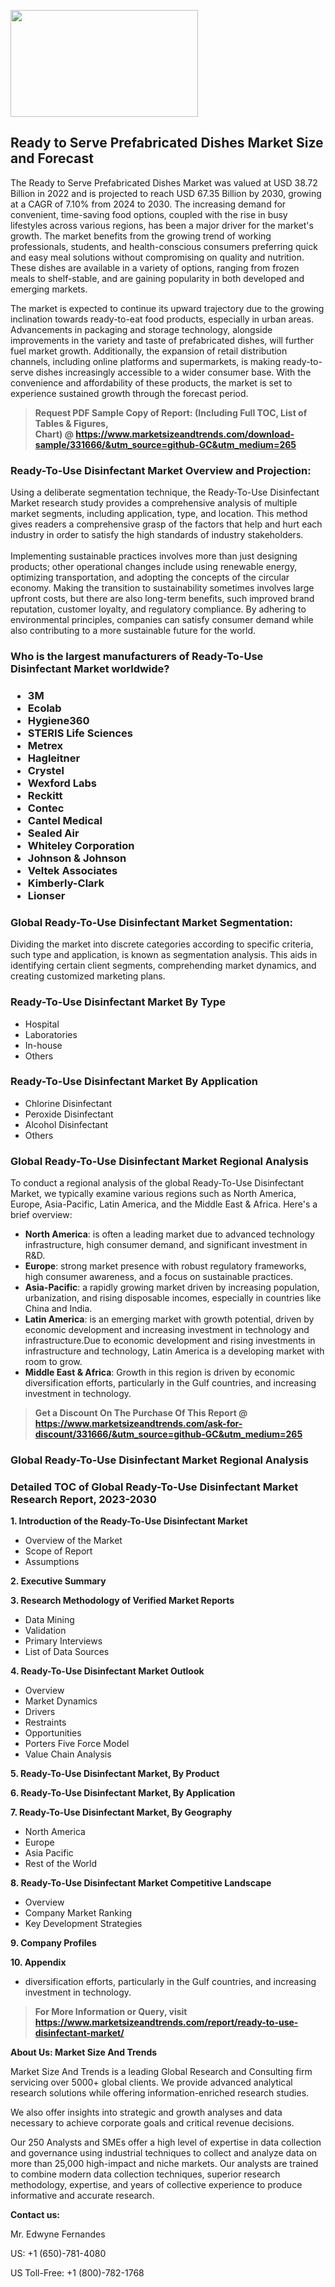 <p><img class="alignnone size-medium wp-image-20088" src="https://ffe5etoiles.com/wp-content/uploads/2024/12/MST1-300x171.png" alt="" width="300" height="171" /></p><h2>Ready to Serve Prefabricated Dishes Market Size and Forecast</h2><p>The Ready to Serve Prefabricated Dishes Market was valued at USD 38.72 Billion in 2022 and is projected to reach USD 67.35 Billion by 2030, growing at a CAGR of 7.10% from 2024 to 2030. The increasing demand for convenient, time-saving food options, coupled with the rise in busy lifestyles across various regions, has been a major driver for the market's growth. The market benefits from the growing trend of working professionals, students, and health-conscious consumers preferring quick and easy meal solutions without compromising on quality and nutrition. These dishes are available in a variety of options, ranging from frozen meals to shelf-stable, and are gaining popularity in both developed and emerging markets.</p><p>The market is expected to continue its upward trajectory due to the growing inclination towards ready-to-eat food products, especially in urban areas. Advancements in packaging and storage technology, alongside improvements in the variety and taste of prefabricated dishes, will further fuel market growth. Additionally, the expansion of retail distribution channels, including online platforms and supermarkets, is making ready-to-serve dishes increasingly accessible to a wider consumer base. With the convenience and affordability of these products, the market is set to experience sustained growth through the forecast period.</p></p><blockquote id="" class=""><strong>Request PDF Sample Copy of Report: (Including Full TOC, List of Tables &amp; Figures, Chart)&nbsp;@&nbsp;<strong><a href="https://www.marketsizeandtrends.com/download-sample/331666/&utm_source=github-GC&utm_medium=265" target="_blank">https://www.marketsizeandtrends.com/download-sample/331666/&utm_source=github-GC&utm_medium=265</a></strong></strong></blockquote><h3 id="" class="">Ready-To-Use Disinfectant Market&nbsp;Overview and Projection:</h3><p id="" class="">Using a deliberate segmentation technique, the Ready-To-Use Disinfectant Market research study provides a comprehensive analysis of multiple market segments, including application, type, and location. This method gives readers a comprehensive grasp of the factors that help and hurt each industry in order to satisfy the high standards of industry stakeholders. <br /> <br />Implementing sustainable practices involves more than just designing products; other operational changes include using renewable energy, optimizing transportation, and adopting the concepts of the circular economy. Making the transition to sustainability sometimes involves large upfront costs, but there are also long-term benefits, such improved brand reputation, customer loyalty, and regulatory compliance. By adhering to environmental principles, companies can satisfy consumer demand while also contributing to a more sustainable future for the world.</p><h3 id="" class="">Who is the largest manufacturers of&nbsp;Ready-To-Use Disinfectant Market worldwide?</h3><h3 class=""><p><ul><li>3M </li><li> Ecolab </li><li> Hygiene360 </li><li> STERIS Life Sciences </li><li> Metrex </li><li> Hagleitner </li><li> Crystel </li><li> Wexford Labs </li><li> Reckitt </li><li> Contec </li><li> Cantel Medical </li><li> Sealed Air </li><li> Whiteley Corporation </li><li> Johnson & Johnson </li><li> Veltek Associates </li><li> Kimberly-Clark </li><li> Lionser</li></ul></p></h3><h3 id="" class="">Global&nbsp;Ready-To-Use Disinfectant Market Segmentation:</h3><p id="" class="">Dividing the market into discrete categories according to specific criteria, such type and application, is known as segmentation analysis. This aids in identifying certain client segments, comprehending market dynamics, and creating customized marketing plans.</p><h3 id="" class="">Ready-To-Use Disinfectant Market&nbsp;By Type</h3><p><p><ul><li>Hospital</li><li> Laboratories</li><li> In-house</li><li> Others</p></li></ul></p></p><h3 id="" class="">Ready-To-Use Disinfectant Market&nbsp;By Application</h3><p class=""><p><ul><li>Chlorine Disinfectant</li><li> Peroxide Disinfectant</li><li> Alcohol Disinfectant</li><li> Others</li></ul></p></p><h3 id="" class="">Global Ready-To-Use Disinfectant Market Regional Analysis</h3><p id="" class="">To conduct a regional analysis of the global Ready-To-Use Disinfectant Market, we typically examine various regions such as North America, Europe, Asia-Pacific, Latin America, and the Middle East &amp; Africa. Here's a brief overview:</p><ul><li><strong>North America</strong>: is often a leading market due to advanced technology infrastructure, high consumer demand, and significant investment in R&amp;D.</li><li><strong>Europe</strong>: strong market presence with robust regulatory frameworks, high consumer awareness, and a focus on sustainable practices.</li><li><strong>Asia-Pacific</strong>: a rapidly growing market driven by increasing population, urbanization, and rising disposable incomes, especially in countries like China and India.</li><li><strong>Latin America</strong>: is an emerging market with growth potential, driven by economic development and increasing investment in technology and infrastructure.Due to economic development and rising investments in infrastructure and technology, Latin America is a developing market with room to grow.</li><li><strong>Middle East &amp; Africa</strong>: Growth in this region is driven by economic diversification efforts, particularly in the Gulf countries, and increasing investment in technology.</li></ul><blockquote id="" class=""><strong>Get a Discount On The Purchase Of This Report @ <strong><a href="https://www.marketsizeandtrends.com/ask-for-discount/331666/&utm_source=github-GC&utm_medium=265" target="_blank">https://www.marketsizeandtrends.com/ask-for-discount/331666/&utm_source=github-GC&utm_medium=265</a></strong></strong></blockquote><h3 id="" class="">Global Ready-To-Use Disinfectant Market Regional Analysis</h3><h3 id="" class="">Detailed TOC of Global Ready-To-Use Disinfectant Market Research Report, 2023-2030</h3><p id="" class=""><strong>1. Introduction of the Ready-To-Use Disinfectant Market</strong></p><ul><li>Overview of the Market</li><li>Scope of Report</li><li>Assumptions</li></ul><p id="" class=""><strong>2. Executive Summary</strong></p><p id="" class=""><strong>3. Research Methodology of Verified Market Reports</strong></p><ul><li>Data Mining</li><li>Validation</li><li>Primary Interviews</li><li>List of Data Sources</li></ul><p id="" class=""><strong>4. Ready-To-Use Disinfectant Market Outlook</strong></p><ul><li>Overview</li><li>Market Dynamics</li><li>Drivers</li><li>Restraints</li><li>Opportunities</li><li>Porters Five Force Model</li><li>Value Chain Analysis</li></ul><p id="" class=""><strong>5. Ready-To-Use Disinfectant Market, By Product</strong></p><p id="" class=""><strong>6. Ready-To-Use Disinfectant Market, By Application</strong></p><p id="" class=""><strong>7. Ready-To-Use Disinfectant Market, By Geography</strong></p><ul><li>North America</li><li>Europe</li><li>Asia Pacific</li><li>Rest of the World</li></ul><p id="" class=""><strong>8. Ready-To-Use Disinfectant Market Competitive Landscape</strong></p><ul><li>Overview</li><li>Company Market Ranking</li><li>Key Development Strategies</li></ul><p id="" class=""><strong>9. Company Profiles</strong></p><p id="" class=""><strong>10. Appendix</strong></p><ul><li>diversification efforts, particularly in the Gulf countries, and increasing investment in technology.</li></ul><blockquote id="" class=""><strong>For More Information or Query, visit <strong><strong><a href="https://www.marketsizeandtrends.com/report/ready-to-use-disinfectant-market/" target="_blank">https://www.marketsizeandtrends.com/report/ready-to-use-disinfectant-market/</a></strong></strong></strong></blockquote><p id="" class=""><strong>About Us: Market Size And Trends</strong></p><p id="" class="">Market Size And Trends is a leading Global Research and Consulting firm servicing over 5000+ global clients. We provide advanced analytical research solutions while offering information-enriched research studies.</p><p id="" class="">We also offer insights into strategic and growth analyses and data necessary to achieve corporate goals and critical revenue decisions.</p><p id="" class="">Our 250 Analysts and SMEs offer a high level of expertise in data collection and governance using industrial techniques to collect and analyze data on more than 25,000 high-impact and niche markets. Our analysts are trained to combine modern data collection techniques, superior research methodology, expertise, and years of collective experience to produce informative and accurate research.</p><p id="" class=""><strong>Contact us:</strong></p><p id="" class="">Mr. Edwyne Fernandes</p><p id="" class="">US: +1 (650)-781-4080</p><p id="" class="">US Toll-Free: +1 (800)-782-1768</p>
